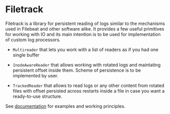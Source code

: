 # Filetrack

Filetrack is a library for persistent reading of logs similar to the mechanisms used in Filebeat and other software alike.
It provides a few useful primitives for working with IO and its main intention is to be used for implementation of custom log processors.

* `Multireader` that lets you work with a list of readers as if you had one single buffer

* `InodeAwareReader` that allows working with rotated logs and maintating persistent offset inside them. Scheme of persistence is
to be implemented by user.

* `TrackedReader` that allows to read logs or any other content from rotated files with offset persisted across restarts inside a file
in case you want a ready-to-use structure.

See [documentation](https://docs.rs/filetrack/latest/filetrack/) for examples and working principles.

